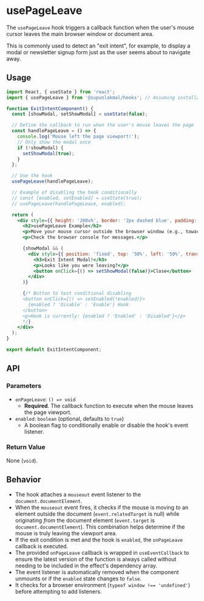 # usePageLeave

The `usePageLeave` hook triggers a callback function when the user's mouse cursor leaves the main browser window or document area.

This is commonly used to detect an "exit intent", for example, to display a modal or newsletter signup form just as the user seems about to navigate away.

## Usage

```jsx
import React, { useState } from 'react';
import { usePageLeave } from '@supunlakmal/hooks'; // Assuming installation

function ExitIntentComponent() {
  const [showModal, setShowModal] = useState(false);

  // Define the callback to run when the user's mouse leaves the page
  const handlePageLeave = () => {
    console.log('Mouse left the page viewport!');
    // Only show the modal once
    if (!showModal) {
      setShowModal(true);
    }
  };

  // Use the hook
  usePageLeave(handlePageLeave);

  // Example of disabling the hook conditionally
  // const [enabled, setEnabled] = useState(true);
  // usePageLeave(handlePageLeave, enabled);

  return (
    <div style={{ height: '200vh', border: '2px dashed blue', padding: '20px' }}>
      <h2>usePageLeave Example</h2>
      <p>Move your mouse cursor outside the browser window (e.g., towards the tabs or address bar, or off the screen) to trigger the callback.</p>
      <p>Check the browser console for messages.</p>

      {showModal && (
        <div style={{ position: 'fixed', top: '50%', left: '50%', transform: 'translate(-50%, -50%)', padding: '30px', background: 'lightcoral', border: '1px solid red', zIndex: 1000 }}>
          <h3>Exit Intent Modal!</h3>
          <p>Looks like you were leaving?</p>
          <button onClick={() => setShowModal(false)}>Close</button>
        </div>
      )}

      {/* Button to test conditional disabling 
      <button onClick={() => setEnabled(!enabled)}>
        {enabled ? 'Disable' : 'Enable'} Hook
      </button>
      <p>Hook is currently: {enabled ? 'Enabled' : 'Disabled'}</p>
      */}
    </div>
  );
}

export default ExitIntentComponent;
```

## API

### Parameters

-   `onPageLeave`: `() => void`
    -   **Required**. The callback function to execute when the mouse leaves the page viewport.
-   `enabled`: `boolean` (optional, defaults to `true`)
    -   A boolean flag to conditionally enable or disable the hook's event listener.

### Return Value

None (`void`).

## Behavior

-   The hook attaches a `mouseout` event listener to the `document.documentElement`.
-   When the `mouseout` event fires, it checks if the mouse is moving *to* an element outside the document (`event.relatedTarget` is null) while originating *from* the document element (`event.target` is `document.documentElement`). This combination helps determine if the mouse is truly leaving the viewport area.
-   If the exit condition is met and the hook is `enabled`, the `onPageLeave` callback is executed.
-   The provided `onPageLeave` callback is wrapped in `useEventCallback` to ensure the latest version of the function is always called without needing to be included in the effect's dependency array.
-   The event listener is automatically removed when the component unmounts or if the `enabled` state changes to `false`.
-   It checks for a browser environment (`typeof window !== 'undefined'`) before attempting to add listeners.
